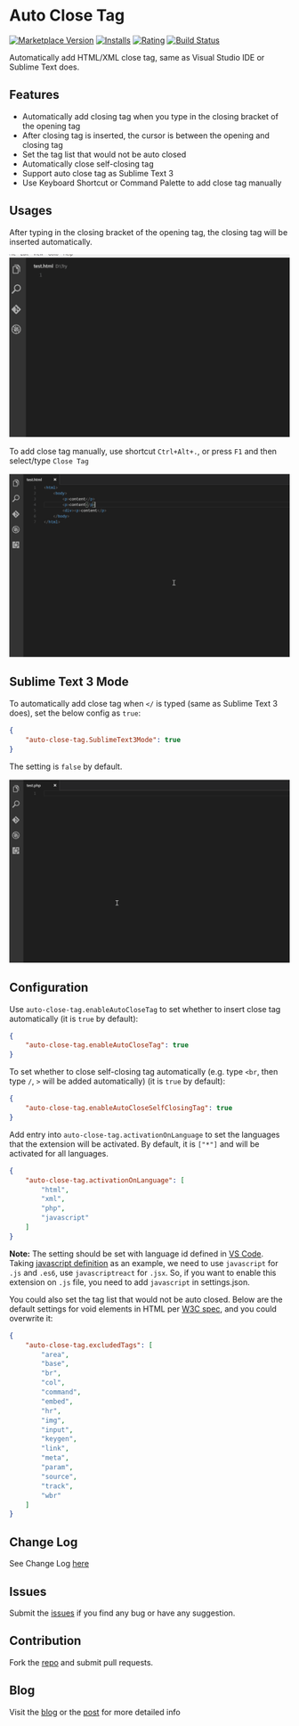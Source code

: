 # Auto Close Tag

[![Marketplace Version](http://vsmarketplacebadge.apphb.com/version/formulahendry.auto-close-tag.svg)](https://marketplace.visualstudio.com/items?itemName=formulahendry.auto-close-tag) [![Installs](http://vsmarketplacebadge.apphb.com/installs/formulahendry.auto-close-tag.svg)](https://marketplace.visualstudio.com/items?itemName=formulahendry.auto-close-tag) [![Rating](http://vsmarketplacebadge.apphb.com/rating/formulahendry.auto-close-tag.svg)](https://marketplace.visualstudio.com/items?itemName=formulahendry.auto-close-tag) [![Build Status](https://travis-ci.org/formulahendry/vscode-auto-close-tag.svg?branch=master)](https://travis-ci.org/formulahendry/vscode-auto-close-tag)

Automatically add HTML/XML close tag, same as Visual Studio IDE or Sublime Text does.

## Features

* Automatically add closing tag when you type in the closing bracket of the opening tag
* After closing tag is inserted, the cursor is between the opening and closing tag
* Set the tag list that would not be auto closed
* Automatically close self-closing tag
* Support auto close tag as Sublime Text 3
* Use Keyboard Shortcut or Command Palette to add close tag manually

## Usages

After typing in the closing bracket of the opening tag, the closing tag will be inserted automatically.

![Usage](images/usage.gif)

To add close tag manually, use shortcut `Ctrl+Alt+.`, or press `F1` and then select/type `Close Tag`

![Usage](images/close-tag.gif)

## Sublime Text 3 Mode

To automatically add close tag when `</` is typed (same as Sublime Text 3 does), set the below config as `true`:
```json
{
    "auto-close-tag.SublimeText3Mode": true
}
```
The setting is `false` by default.

![Sublime Text 3](images/st3.gif)

## Configuration

Use `auto-close-tag.enableAutoCloseTag` to set whether to insert close tag automatically (it is `true` by default):
```json
{
    "auto-close-tag.enableAutoCloseTag": true
}
```

To set whether to close self-closing tag automatically (e.g. type `<br`, then type `/`, `>` will be added automatically) (it is `true` by default):
```json
{
    "auto-close-tag.enableAutoCloseSelfClosingTag": true
}
```

Add entry into `auto-close-tag.activationOnLanguage` to set the languages that the extension will be activated.
By default, it is `["*"]` and will be activated for all languages.
```json
{
    "auto-close-tag.activationOnLanguage": [
        "html",
        "xml",
        "php",
        "javascript"
    ]
}
```
**Note:** The setting should be set with language id defined in [VS Code](https://github.com/Microsoft/vscode/tree/master/extensions). Taking [javascript definition](https://github.com/Microsoft/vscode/blob/master/extensions/javascript/package.json) as an example, we need to use `javascript` for `.js` and `.es6`, use `javascriptreact` for `.jsx`. So, if you want to enable this extension on `.js` file, you need to add `javascript` in settings.json.

You could also set the tag list that would not be auto closed. Below are the default settings for void elements in HTML per [W3C spec](https://www.w3.org/TR/html-markup/syntax.html#syntax-elements), and you could overwrite it:
```json
{
    "auto-close-tag.excludedTags": [
        "area",
        "base",
        "br",
        "col",
        "command",
        "embed",
        "hr",
        "img",
        "input",
        "keygen",
        "link",
        "meta",
        "param",
        "source",
        "track",
        "wbr"
    ]
}
```

## Change Log
See Change Log [here](CHANGELOG.md)

## Issues
Submit the [issues](https://github.com/formulahendry/vscode-auto-close-tag/issues) if you find any bug or have any suggestion.

## Contribution
Fork the [repo](https://github.com/formulahendry/vscode-auto-close-tag) and submit pull requests.

## Blog
Visit the [blog](https://blogs.msdn.microsoft.com/formulahendry) or the [post](https://blogs.msdn.microsoft.com/formulahendry/2016/06/29/auto-close-tag-for-visual-studio-code/) for more detailed info 